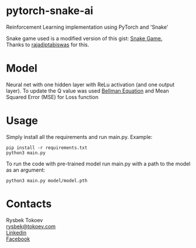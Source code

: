 # pytorch-snake-ai
 Reinforcement Learning implementation using PyTorch and 'Snake'

Snake game used is a modified version of this gist: <a href='https://gist.github.com/rajatdiptabiswas/bd0aaa46e975a4da5d090b801aba0611'>Snake Game. </a> \
Thanks to <a href='https://gist.github.com/rajatdiptabiswas'>rajadiptabiswas</a> for this.

# Model
Neural net with one hidden layer with ReLu activation (and one output layer).
To update the Q value was used [Bellman Equation](https://en.wikipedia.org/wiki/Bellman_equation) and Mean Squared Error (MSE) for Loss function


# Usage
Simply install all the requirements and run main.py. Example:
```angular2html
pip install -r requirements.txt
python3 main.py
```
To run the code with pre-trained model run main.py with a path to the model as an argument:
```
python3 main.py model/model.pth
```

# Contacts
Rysbek Tokoev \
[rysbek@tokoev.com](mailto:rysbek@tokoev.com) \
[Linkedin](https://www.linkedin.com/in/rysbek-tokoev-44197919a/) \
[Facebook](https://www.facebook.com/tokoevr/)
